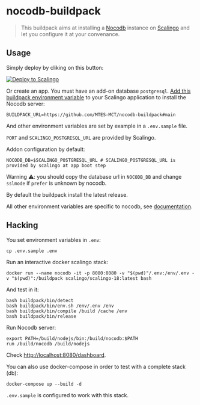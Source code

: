 # nocodb-buildpack

> This buildpack aims at installing a [Nocodb](https://nocodb.com) instance on [Scalingo](https://www.scalingo.com) and let you configure it at your convenance.

## Usage

Simply deploy by cliking on this button:

[![Deploy to Scalingo](https://cdn.scalingo.com/deploy/button.svg)](https://my.scalingo.com/deploy?source=https://github.com/MTES-MCT/nocodb-buildpack#main)

Or create an app. You must have an add-on database `postgresql`.
[Add this buildpack environment variable][1] to your Scalingo application to install the Nocodb server:

```shell
BUILDPACK_URL=https://github.com/MTES-MCT/nocodb-buildpack#main
```

And other environment variables are set by example in a `.env.sample` file.

`PORT` and `SCALINGO_POSTGRESQL_URL` are provided by Scalingo.

Addon configuration by default:

```shell
NOCODB_DB=$SCALINGO_POSTGRESQL_URL # SCALINGO_POSTGRESQL_URL is provided by scalingo at app boot step
```

Warning ⚠️: you should copy the database url in `NOCODB_DB` and change `sslmode` if `prefer` is unknown by nocodb.

By default the buildpack install the latest release.

All other environment variables are specific to nocodb, see [documentation](https://github.com/nocodb/nocodb#environment-variables).

## Hacking

You set environment variables in `.env`:

```shell
cp .env.sample .env
```

Run an interactive docker scalingo stack:

```shell
docker run --name nocodb -it -p 8080:8080 -v "$(pwd)"/.env:/env/.env -v "$(pwd)":/buildpack scalingo/scalingo-18:latest bash
```

And test in it:

```shell
bash buildpack/bin/detect
bash buildpack/bin/env.sh /env/.env /env
bash buildpack/bin/compile /build /cache /env
bash buildpack/bin/release
```

Run Nocodb server:

```shell
export PATH=/build/nodejs/bin:/build/nocodb:$PATH
run /build/nocodb /build/nodejs
```

Check [http://localhost:8080/dashboard](http://localhost:8080/dashboard).

You can also use docker-compose in order to test with a complete stack (db):

```shell
docker-compose up --build -d
```

`.env.sample` is configured to work with this stack.

[1]: https://doc.scalingo.com/platform/deployment/buildpacks/custom
